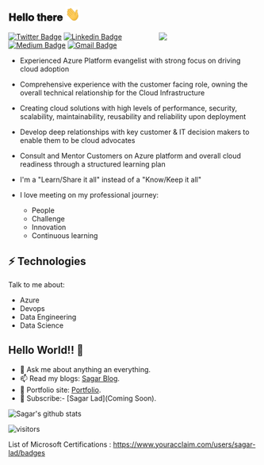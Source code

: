 <h2> 𝐇𝐞𝐥𝐥𝐨 𝐭𝐡𝐞𝐫𝐞 <img src="https://raw.githubusercontent.com/ABSphreak/ABSphreak/master/gifs/Hi.gif" width="30px"></h2>

<img align='right' src='https://user-images.githubusercontent.com/5713670/87202985-820dcb80-c2b6-11ea-9f56-7ec461c497c3.gif' width='200"'>

[![Twitter Badge](https://img.shields.io/badge/-@AzureSagar-1ca0f1?style=flat-square&labelColor=1ca0f1&logo=twitter&logoColor=white&link=https://twitter.com/AzureSagar)](https://twitter.com/azuresagar) [![Linkedin Badge](https://img.shields.io/badge/-azuresagar-blue?style=flat-square&logo=Linkedin&logoColor=white&link=https://www.linkedin.com/in/ladsagar/)](https://www.linkedin.com/in/ladsagar/) [![Medium Badge](https://img.shields.io/badge/-@azuresagar-03a57a?style=flat-square&labelColor=000000&logo=Medium&link=https://medium.com/@sagu94271/)](https://sagu94271.medium.com)
[![Gmail Badge](https://img.shields.io/badge/sagu94271@gmail.com-c14438?style=flat-square&logo=Gmail&logoColor=white&link=mailto:sagu94271@gmail.com)](mailto:sagu94271@gmail.com)

- Experienced Azure Platform evangelist with strong focus on driving cloud adoption 
- Comprehensive experience with the customer facing role, owning the overall technical relationship for the Cloud Infrastructure 
- Creating cloud solutions with high levels of performance, security, scalability, maintainability, reusability and reliability upon deployment
- Develop deep relationships with key customer & IT decision makers to enable them to be cloud advocates
- Consult and Mentor Customers on Azure platform and overall cloud readiness through a structured learning plan
- I'm a "Learn/Share it all" instead of a "Know/Keep it all"
- I love meeting on my professional journey:

  - People
  - Challenge
  - Innovation
  - Continuous learning 

## ⚡ Technologies
Talk to me about:
- Azure
- Devops
- Data Engineering
- Data Science

## Hello World!! 🤔
- 💬 Ask me about anything an everything.
- 📫 Read my blogs: [Sagar Blog](https://sagu94271.medium.com).
- 🎯 Portfolio site: [Portfolio](https://sagu94271.github.io/Portfolio-Site/index.html).
- 🔔 Subscribe:- [Sagar Lad](Coming Soon).

![Sagar's github stats](https://github-readme-stats.vercel.app/api?username=sagu94271&hide=["issues"]&show_icons=true)

![visitors](https://visitor-badge.glitch.me/badge?page_id=sagu94271.sagu94271)






List of Microsoft Certifications : https://www.youracclaim.com/users/sagar-lad/badges
